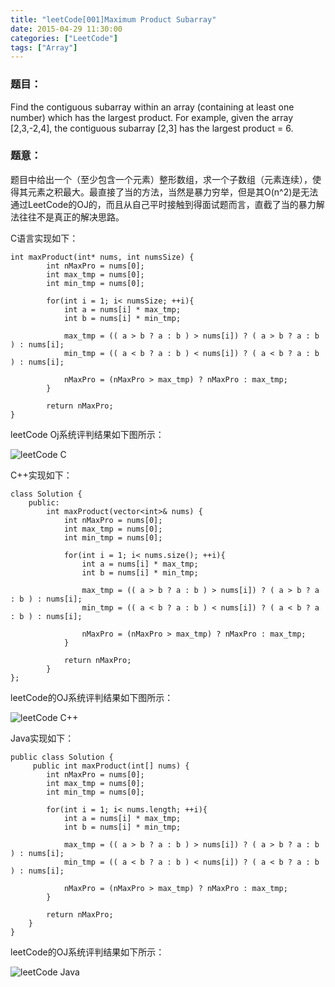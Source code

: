 ```yaml
---
title: "leetCode[001]Maximum Product Subarray"
date: 2015-04-29 11:30:00
categories: ["LeetCode"]
tags: ["Array"]
---
```


### 题目：
 Find the contiguous subarray within an array (containing at least one number) which has the largest product.
		 For example, given the array [2,3,-2,4], the contiguous subarray [2,3] has the largest product = 6.

<!-- more -->

### 题意：

题目中给出一个（至少包含一个元素）整形数组，求一个子数组（元素连续），使得其元素之积最大。最直接了当的方法，当然是暴力穷举，但是其O(n^2)是无法通过LeetCode的OJ的，而且从自己平时接触到得面试题而言，直截了当的暴力解法往往不是真正的解决思路。

C语言实现如下：

    int maxProduct(int* nums, int numsSize) {
            int nMaxPro = nums[0];
            int max_tmp = nums[0];
            int min_tmp = nums[0];

            for(int i = 1; i< numsSize; ++i){
                int a = nums[i] * max_tmp;
                int b = nums[i] * min_tmp;

                max_tmp = (( a > b ? a : b ) > nums[i]) ? ( a > b ? a : b ) : nums[i];
                min_tmp = (( a < b ? a : b ) < nums[i]) ? ( a < b ? a : b ) : nums[i];

                nMaxPro = (nMaxPro > max_tmp) ? nMaxPro : max_tmp;
            }

            return nMaxPro;
	}

leetCode Oj系统评判结果如下图所示：

![leetCode C](http://7xilk1.com1.z0.glb.clouddn.com/leetCode001C.png)

C++实现如下：

    class Solution {
		public:
		    int maxProduct(vector<int>& nums) {
	            int nMaxPro = nums[0];
	            int max_tmp = nums[0];
	            int min_tmp = nums[0];

	            for(int i = 1; i< nums.size(); ++i){
	                int a = nums[i] * max_tmp;
	                int b = nums[i] * min_tmp;

	                max_tmp = (( a > b ? a : b ) > nums[i]) ? ( a > b ? a : b ) : nums[i];
	                min_tmp = (( a < b ? a : b ) < nums[i]) ? ( a < b ? a : b ) : nums[i];

	                nMaxPro = (nMaxPro > max_tmp) ? nMaxPro : max_tmp;
	            }

	            return nMaxPro;
		    }
	};

leetCode的OJ系统评判结果如下图所示：

![leetCode C++](http://7xilk1.com1.z0.glb.clouddn.com/leetCode001C++.png)


Java实现如下：

	public class Solution {
		 public int maxProduct(int[] nums) {
            int nMaxPro = nums[0];
            int max_tmp = nums[0];
            int min_tmp = nums[0];

            for(int i = 1; i< nums.length; ++i){
                int a = nums[i] * max_tmp;
                int b = nums[i] * min_tmp;

                max_tmp = (( a > b ? a : b ) > nums[i]) ? ( a > b ? a : b ) : nums[i];
                min_tmp = (( a < b ? a : b ) < nums[i]) ? ( a < b ? a : b ) : nums[i];

                nMaxPro = (nMaxPro > max_tmp) ? nMaxPro : max_tmp;
            }

            return nMaxPro;
	    }
	}

leetCode的OJ系统评判结果如下所示：

![leetCode Java](http://7xilk1.com1.z0.glb.clouddn.com/leetCode001Java.png)


